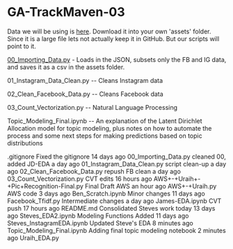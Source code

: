 # GA-TrackMaven-03

Data we will be using is [here](https://s3.amazonaws.com/temp-data-pulls/newdump.json). Download it into your own 'assets' folder. Since it is a large file lets not actually keep it in GitHub. But our scripts will point to it.

[00_Importing_Data.py](https://github.com/smasschelin/GA-TrackMaven-03/blob/master/00_Importing_Data.py) - Loads in the JSON, subsets only the FB and IG data, and saves it as a csv in the assets folder.

01_Instagram_Data_Clean.py -- Cleans Instagram data

02_Clean_Facebook_Data.py -- Cleans Facebook data

03_Count_Vectorization.py -- Natural Language Processing

Topic_Modeling_Final.ipynb -- An explanation of the Latent Dirichlet Allocation model for topic modeling, plus notes on how to automate the process and some next steps for making predictions based on topic distributions


.gitignore	Fixed the gitignore	14 days ago
00_Importing_Data.py	cleaned 00, added JD-EDA	a day ago
01_Instagram_Data_Clean.py	script clean-up	a day ago
02_Clean_Facebook_Data.py	repush FB clean	a day ago
03_Count_Vectorization.py	CVT edits	16 hours ago
AWS+-+Uraih+-+Pic+Recognition-Final.py	Final Draft AWS	an hour ago
AWS+-+Uraih.py	AWS code	3 days ago
Ben_Scratch.ipynb	Minor changes	11 days ago
Facebook_Tfidf.py	Intermediate changes	a day ago
James-EDA.ipynb	CVT push	17 hours ago
README.md	Consolidated Steves work today	13 days ago
Steves_EDA2.ipynb	Modeling Functions Added	11 days ago
Steves_InstagramEDA.ipynb	Updated Steve's EDA	8 minutes ago
Topic_Modeling_Final.ipynb	Adding final topic modeling notebook	2 minutes ago
Uraih_EDA.py
